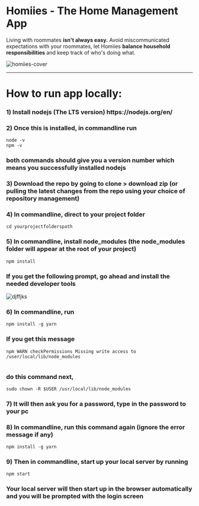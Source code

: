 # Homiies - The Home Management App

<p>Living with roommates <b>isn't always easy.</b> Avoid miscommunicated expectations</b> with your roommates, let Homiies <b>balance household responsibilities</b> and keep track of who's doing what.</p>

![homiies-cover](https://user-images.githubusercontent.com/55995794/102566467-9a77e280-40ad-11eb-9e3a-b738e644dabe.png)

<hr></hr>

<h1> How to run app locally: </h1>

<h3><b>1)</b> Install nodejs (The LTS version) https://nodejs.org/en/ </h3>

<h3><b>2)</b> Once this is installed, in commandline run </h3>

```
node -v
npm -v
```

<h3> both commands should give you a version number which means you successfully installed nodejs </h3>

<h3><b>3)</b> Download the repo by going to clone > download zip (or pulling the latest changes from the repo using your choice of repository management) </h3>

<h3><b>4)</b> In commandline, direct to your project folder </h3>

```
cd yourprojectfolderspath
```

<h3><b>5)</b> In commandline, install node_modules (the node_modules folder will appear at the root of your project) </h3>
  
```
npm install
```

<h3> If you get the following prompt, go ahead and install the needed developer tools </h3>

![djffjks](https://user-images.githubusercontent.com/55995794/105111160-4f773380-5a8e-11eb-8cc8-4a3df436af02.png)

<h3><b>6)</b> In commandline, run </h3>
  
```
npm install -g yarn
```

<h3> If you get this message </h3>
  
``` 
npm WARN checkPermissions Missing write access to /user/local/lib/node_modules 
  
``` 
  
<h3> do this command next, </h3>

```
sudo chown -R $USER /usr/local/lib/node_modules
```

<h3><b>7)</b> It will then ask you for a password, type in the password to your pc </h3>


<h3><b>8)</b> In commandline, run this command again (ignore the error message if any)</h3>

```
npm install -g yarn
```

<h3><b>9)</b> Then in commandline, start up your local server by running</h3>

```
npm start
```

<h3> Your local server will then start up in the browser automatically and you will be prompted with the login screen</h3>
